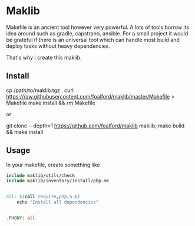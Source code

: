 # Maklib 

Makefile is an ancient tool however very powerful. A lots of tools 
borrow its idea around such as gradle, capstrano, ansible. For a 
small project it would be grateful if there is an universal tool 
which can handle most build and deploy tasks without heavy dependencies.

That's why I create this maklib.

## Install

cp /path/to/maklib.tgz .
curl https://raw.githubusercontent.com/foalford/maklib/master/Makefile > Makefile
make install && rm Makefile

or 

git clone --depth=1 https://github.com/foalford/maklib maklib; make build && make install


## Usage

In your makefile, create something like
```Makefile
include maklib/utils/check
include maklib/inventory/install/php.mk


all: $(call require,php,5.6)
    echo "Install all dependencies"


.PHONY: all
```

